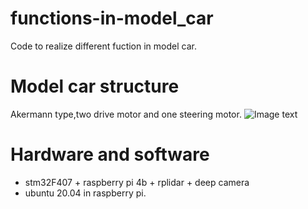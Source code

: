 # functions-in-model_car
Code to realize different fuction in model car. 

# Model car structure
Akermann type,two drive motor and one steering motor.
![Image text](https://raw.github.com/yourName/repositpry/master/yourprojectName/img-folder/test.jpg)

# Hardware and software
* stm32F407 +  raspberry pi 4b + rplidar + deep camera
* ubuntu 20.04 in raspberry pi.

